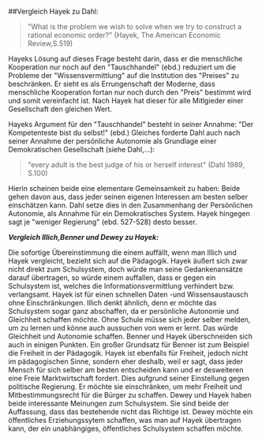 ##Vergleich Hayek zu Dahl:

>"What is the problem we wish to solve when we try to construct a rational economic order?" (Hayek, The American Economic Review,S.519)

Hayeks Lösung auf dieses Frage  besteht darin, dass er die menschliche Kooperation nur noch auf den "Tauschhandel" (ebd.) reduziert um die Probleme der "Wissensvermittlung" auf die Institution des "Preises" zu beschränken.
Er sieht es als Errungenschaft der Moderne, dass menschliche Kooperation fortan nur noch durch den "Preis" bestimmt wird und somit vereinfacht ist.
Nach Hayek hat dieser für alle Mitlgieder einer Gesellschaft den gleichen Wert.

Hayeks Argument für den "Tauschhandel" besteht in seiner Annahme: "Der Kompetenteste bist du selbst!" (ebd.)
Gleiches forderte Dahl auch nach seiner Annahme der persönliche Autonomie als Grundlage einer Demokratischen Gesellschaft (siehe Dahl,...):

>"every adult is the best judge of his or herself interest" (Dahl 1989, S.100)

Hierin scheinen beide eine elementare Gemeinsamkeit zu haben:
Beide gehen davon aus, dass jeder seinen eigenen Interessen am besten selber einschätzen kann.
Dahl setze dies in den Zusammenhang der Persönlichen Autonomie, als Annahme für ein Demokratisches System.
Hayek hingegen sagt je "weniger Regierung" (ebd. 527-528) desto besser.

***Vergleich Illich,Benner und Dewey zu Hayek:***

Die sofortige Übereinstimmung die einem auffällt, wenn man Illich und Hayek vergleicht, bezieht sich auf die Pädagogik. Hayek äußert sich zwar nicht direkt zum Schulsystem, doch würde man seine Gedankenansätze darauf übertragen, so würde einem auffallen, dass er gegen ein Schulsystem ist, welches die Informationsvermittlung verhindert bzw. verlangsamt. Hayek ist für einen schnellen Daten -und Wissensaustausch ohne Einschränkungen. Illich denkt ähnlich, denn er möchte das Schulsystem sogar ganz abschaffen, da er persönliche Autonomie und Gleichheit schaffen möchte. Ohne Schule müsse sich jeder selber melden, um zu lernen und könne auch aussuchen von wem er lernt. Das würde Gleichheit und Autonomie schaffen.
Benner und Hayek überschneiden sich auch in einigen Punkten. Ein großer Grundsatz für Benner ist zum Beispiel die Freiheit in der Pädagogik. Hayek ist ebenfalls für Freiheit, jedoch nicht im pädagogischen Sinne, sondern eher deshalb, weil er sagt, dass jeder Mensch für sich selber am besten entscheiden kann und er desweiteren eine Freie Marktwirtschaft fordert. Dies aufgrund seiner Einstellung gegen politische Regierung. Er möchte sie einschränken, um mehr Freiheit und Mitbestimmungsrecht für die Bürger zu schaffen.
Dewey und Hayek haben beide interessante Meinungen zum Schulsystem. Sie sind beide der Auffassung, dass das bestehende nicht das Richtige ist. Dewey möchte ein öffentliches Erziehungssytem schaffen, was man auf Hayek übertragen kann, der ein unabhängiges, öffentliches Schulsystem schaffen möchte.

